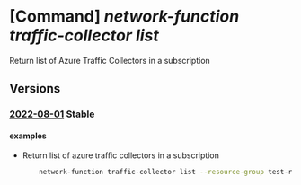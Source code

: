 # [Command] _network-function traffic-collector list_

Return list of Azure Traffic Collectors in a subscription

## Versions

### [2022-08-01](/Resources/mgmt-plane/L3N1YnNjcmlwdGlvbnMve30vcHJvdmlkZXJzL21pY3Jvc29mdC5uZXR3b3JrZnVuY3Rpb24vYXp1cmV0cmFmZmljY29sbGVjdG9ycw==/2022-08-01.xml) **Stable**

<!-- mgmt-plane /subscriptions/{}/providers/microsoft.networkfunction/azuretrafficcollectors 2022-08-01 -->
<!-- mgmt-plane /subscriptions/{}/resourcegroups/{}/providers/microsoft.networkfunction/azuretrafficcollectors 2022-08-01 -->

#### examples

- Return list of azure traffic collectors in a subscription
    ```bash
        network-function traffic-collector list --resource-group test-rg
    ```
